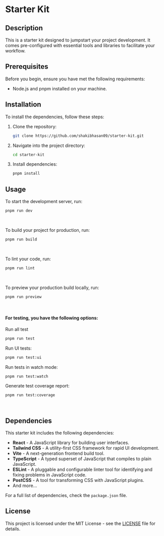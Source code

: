 # Starter Kit

## Description

This is a starter kit designed to jumpstart your project development. It comes pre-configured with essential tools and libraries to facilitate your workflow.

## Prerequisites

Before you begin, ensure you have met the following requirements:

-   Node.js and pnpm installed on your machine.

## Installation

To install the dependencies, follow these steps:

1. Clone the repository:

    ```bash
    git clone https://github.com/shakibhasan09/starter-kit.git
    ```

2. Navigate into the project directory:

    ```bash
    cd starter-kit
    ```

3. Install dependencies:
    ```bash
    pnpm install
    ```

## Usage

To start the development server, run:

```bash
pnpm run dev
```

<br/>

To build your project for production, run:

```bash
pnpm run build
```

<br/>

To lint your code, run:

```bash
pnpm run lint
```

<br/>

To preview your production build locally, run:

```bash
pnpm run preview
```

<br/>

#### For testing, you have the following options:

Run all test

```bash
pnpm run test
```

Run UI tests:

```bash
pnpm run test:ui
```

Run tests in watch mode:

```bash
pnpm run test:watch
```

Generate test coverage report:

```bash
pnpm run test:coverage
```

<br/>

## Dependencies

This starter kit includes the following dependencies:

<ul>
    <li><b>React</b> - A JavaScript library for building user interfaces.</li>
     <li><b>Tailwind CSS</b> - A utility-first CSS framework for rapid UI development.</li>
     <li><b>Vite</b> - A next-generation frontend build tool.</li>
     <li><b>TypeScript</b> - A typed superset of JavaScript that compiles to plain JavaScript.</li>
     <li><b>ESLint</b> - A pluggable and configurable linter tool for identifying and fixing problems in JavaScript code.</li>
     <li><b>PostCSS</b> - A tool for transforming CSS with JavaScript plugins.</li>
     <li>And more...</li>
</ul>

For a full list of dependencies, check the `package.json` file.

## License

This project is licensed under the MIT License - see the <a href="#LICENSE">LICENSE</a> file for details.
